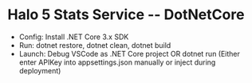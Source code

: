 # Halo 5 Stats Service -- DotNetCore
- Config: Install .NET Core 3.x SDK
- Run: dotnet restore, dotnet clean, dotnet build
- Launch: Debug VSCode as .NET Core project OR dotnet run (Either enter APIKey into appsettings.json manually or inject during deployment)